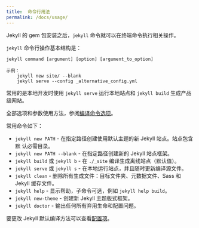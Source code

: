 ```yaml
---
title:  命令行用法
permalink: /docs/usage/
---
```


Jekyll 的 gem 包安装之后，`jekyll` 命令就可以在终端命令执行相关操作。

`jekyll` 命令行操作基本结构是：

```
jekyll command [argument] [option] [argument_to_option]

示例：
    jekyll new site/ --blank
    jekyll serve --config _alternative_config.yml
```

常用的是本地开发时使用 `jekyll serve` 运行本地站点和 `jekyll build` 生成产品
级网站。

全部选项和参数使用方法，参阅[编译命令选项](/docs/configuration/options/#build-command-options)。

常用命令如下：

* `jekyll new PATH` - 在指定路径创建使用默认主题的新 Jekyll 站点。站点包含默
认必需目录。
* `jekyll new PATH --blank` - 在指定路径创建新的 Jekyll 站点框架。
* `jekyll build` 或 `jekyll b` - 在 `./_site` 编译生成离线站点（默认值）。
* `jekyll serve` 或 `jekyll s` - 在本地运行站点，并且随时更新编译源文件。
* `jekyll clean` - 删除所有生成文件：目标文件夹、元数据文件、Sass 和 Jekyll 缓存文件。
* `jekyll help` - 显示帮助，子命令可选，例如 `jekyll help build`。
* `jekyll new-theme` - 创建新 Jekyll 主题版式框架。
* `jekyll doctor` - 输出任何所有弃用生命和配置问题。

要更改 Jekyll 默认编译方法可以查看[配置项](/docs/configuration/)。
